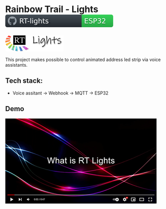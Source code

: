 # Rainbow Trail - Lights ![](/docs/badge_rtl.svg)

![](/docs/logosmall.png)


This project makes possible to control animated address led strip via voice assistants.

## Tech stack:
- Voice assitant -> Webhook -> MQTT -> ESP32


## Demo

[![Watch the video](/docs/rt-lights_github_prev.PNG)](https://youtu.be/5XOH2PYeXF0)
